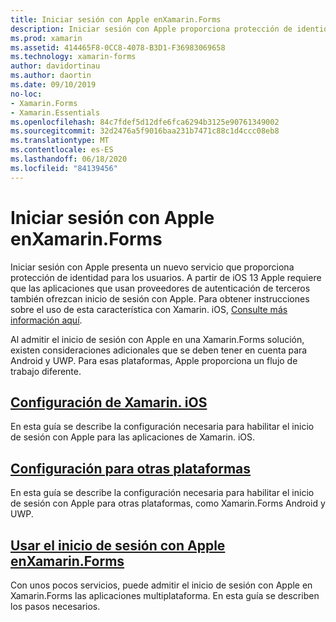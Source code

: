 ```yaml
---
title: Iniciar sesión con Apple enXamarin.Forms
description: Iniciar sesión con Apple proporciona protección de identidad para los usuarios y se puede implementar en escenarios móviles multiplataforma en Xamarin.Forms .
ms.prod: xamarin
ms.assetid: 414465F8-0CC8-4078-B3D1-F36983069658
ms.technology: xamarin-forms
author: davidortinau
ms.author: daortin
ms.date: 09/10/2019
no-loc:
- Xamarin.Forms
- Xamarin.Essentials
ms.openlocfilehash: 84c7fdef5d12dfe6fca6294b3125e90761349002
ms.sourcegitcommit: 32d2476a5f9016baa231b7471c88c1d4ccc08eb8
ms.translationtype: MT
ms.contentlocale: es-ES
ms.lasthandoff: 06/18/2020
ms.locfileid: "84139456"
---
```

# <a name="sign-in-with-apple-in-xamarinforms"></a>Iniciar sesión con Apple enXamarin.Forms

Iniciar sesión con Apple presenta un nuevo servicio que proporciona protección de identidad para los usuarios. A partir de iOS 13 Apple requiere que las aplicaciones que usan proveedores de autenticación de terceros también ofrezcan inicio de sesión con Apple. Para obtener instrucciones sobre el uso de esta característica con Xamarin. iOS, [Consulte más información aquí](~/ios/platform/ios13/sign-in.md).

Al admitir el inicio de sesión con Apple en una Xamarin.Forms solución, existen consideraciones adicionales que se deben tener en cuenta para Android y UWP. Para esas plataformas, Apple proporciona un flujo de trabajo diferente.

## <a name="setup-for-xamarinios"></a>[Configuración de Xamarin. iOS](~/ios/platform/ios13/sign-in.md)

En esta guía se describe la configuración necesaria para habilitar el inicio de sesión con Apple para las aplicaciones de Xamarin. iOS.

## <a name="setup-for-other-platforms"></a>[Configuración para otras plataformas](setup.md)

En esta guía se describe la configuración necesaria para habilitar el inicio de sesión con Apple para otras plataformas, como Xamarin.Forms Android y UWP.

## <a name="use-sign-in-with-apple-in-xamarinformsandroid-ios-sign-inmd"></a>[Usar el inicio de sesión con Apple enXamarin.Forms](android-ios-sign-in.md)

Con unos pocos servicios, puede admitir el inicio de sesión con Apple en Xamarin.Forms las aplicaciones multiplataforma. En esta guía se describen los pasos necesarios.
